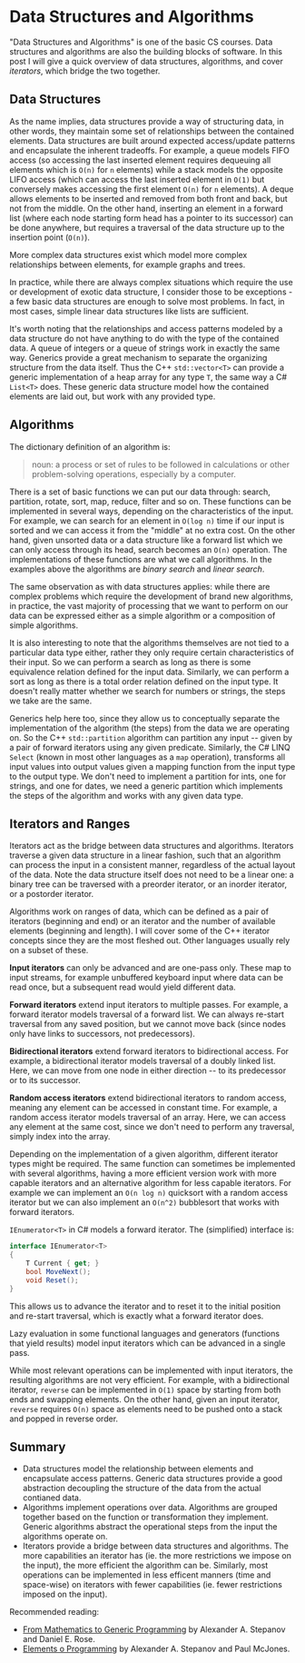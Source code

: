 # Data Structures and Algorithms

"Data Structures and Algorithms" is one of the basic CS courses. Data
structures and algorithms are also the building blocks of software. In
this post I will give a quick overview of data structures, algorithms,
and cover *iterators*, which bridge the two together.

## Data Structures

As the name implies, data structures provide a way of structuring data,
in other words, they maintain some set of relationships between the
contained elements. Data structures are built around expected
access/update patterns and encapsulate the inherent tradeoffs. For
example, a queue models FIFO access (so accessing the last inserted
element requires dequeuing all elements which is `O(n)` for `n`
elements) while a stack models the opposite LIFO access (which can
access the last inserted element in `O(1)` but conversely makes
accessing the first element `O(n)` for `n` elements). A deque allows
elements to be inserted and removed from both front and back, but not
from the middle. On the other hand, inserting an element in a forward
list (where each node starting form head has a pointer to its successor)
can be done anywhere, but requires a traversal of the data structure up
to the insertion point (`O(n)`).

More complex data structures exist which model more complex
relationships between elements, for example graphs and trees.

In practice, while there are always complex situations which require the
use or development of exotic data structure, I consider those to be
exceptions - a few basic data structures are enough to solve most
problems. In fact, in most cases, simple linear data structures like
lists are sufficient.

It's worth noting that the relationships and access patterns modeled by
a data structure do not have anything to do with the type of the
contained data. A queue of integers or a queue of strings work in
exactly the same way. Generics provide a great mechanism to separate the
organizing structure from the data itself. Thus the C++ `std::vector<T>`
can provide a generic implementation of a heap array for any type `T`,
the same way a C# `List<T>` does. These generic data structure model how
the contained elements are laid out, but work with any provided type.

## Algorithms

The dictionary definition of an algorithm is:

> noun: a process or set of rules to be followed in calculations or
> other problem-solving operations, especially by a computer.

There is a set of basic functions we can put our data through: search,
partition, rotate, sort, map, reduce, filter and so on. These functions
can be implemented in several ways, depending on the characteristics of
the input. For example, we can search for an element in `O(log n)` time
if our input is sorted and we can access it from the "middle" at no
extra cost. On the other hand, given unsorted data or a data structure
like a forward list which we can only access through its head, search
becomes an `O(n)` operation. The implementations of these functions are
what we call algorithms. In the examples above the algorithms are
*binary search* and *linear search*.

The same observation as with data structures applies: while there are
complex problems which require the development of brand new algorithms,
in practice, the vast majority of processing that we want to perform on
our data can be expressed either as a simple algorithm or a composition
of simple algorithms.

It is also interesting to note that the algorithms themselves are not
tied to a particular data type either, rather they only require certain
characteristics of their input. So we can perform a search as long as
there is some equivalence relation defined for the input data.
Similarly, we can perform a sort as long as there is a total order
relation defined on the input type. It doesn't really matter whether we
search for numbers or strings, the steps we take are the same.

Generics help here too, since they allow us to conceptually separate the
implementation of the algorithm (the steps) from the data we are
operating on. So the C++ `std::partition` algorithm can partition any
input -- given by a pair of forward iterators using any given predicate.
Similarly, the C# LINQ `Select` (known in most other languages as a
`map` operation), transforms all input values into output values given a
mapping function from the input type to the output type. We don't need
to implement a partition for ints, one for strings, and one for dates,
we need a generic partition which implements the steps of the algorithm
and works with any given data type.

## Iterators and Ranges

Iterators act as the bridge between data structures and algorithms.
Iterators traverse a given data structure in a linear fashion, such that
an algorithm can process the input in a consistent manner, regardless of
the actual layout of the data. Note the data structure itself does not
need to be a linear one: a binary tree can be traversed with a preorder
iterator, or an inorder iterator, or a postorder iterator.

Algorithms work on ranges of data, which can be defined as a pair of
iterators (beginning and end) or an iterator and the number of available
elements (beginning and length). I will cover some of the C++ iterator
concepts since they are the most fleshed out. Other languages usually
rely on a subset of these.

**Input iterators** can only be advanced and are one-pass only. These
map to input streams, for example unbuffered keyboard input where data
can be read once, but a subsequent read would yield different data.

**Forward iterators** extend input iterators to multiple passes. For
example, a forward iterator models traversal of a forward list. We can
always re-start traversal from any saved position, but we cannot move
back (since nodes only have links to successors, not predecessors).

**Bidirectional iterators** extend forward iterators to bidirectional
access. For example, a bidirectional iterator models traversal of a
doubly linked list. Here, we can move from one node in either direction
-- to its predecessor or to its successor.

**Random access iterators** extend bidirectional iterators to random
access, meaning any element can be accessed in constant time. For
example, a random access iterator models traversal of an array. Here, we
can access any element at the same cost, since we don't need to perform
any traversal, simply index into the array.

Depending on the implementation of a given algorithm, different iterator
types might be required. The same function can sometimes be implemented
with several algorithms, having a more efficient version work with more
capable iterators and an alternative algorithm for less capable
iterators. For example we can implement an `O(n log n)` quicksort with a
random access iterator but we can also implement an `O(n^2)` bubblesort
that works with forward iterators.

`IEnumerator<T>` in C# models a forward iterator. The (simplified)
interface is:

``` C#
interface IEnumerator<T>
{
    T Current { get; }
    bool MoveNext();
    void Reset();
}
```

This allows us to advance the iterator and to reset it to the initial
position and re-start traversal, which is exactly what a forward
iterator does.

Lazy evaluation in some functional languages and generators (functions
that yield results) model input iterators which can be advanced in a
single pass.

While most relevant operations can be implemented with input iterators,
the resulting algorithms are not very efficient. For example, with a
bidirectional iterator, `reverse` can be implemented in `O(1)` space by
starting from both ends and swapping elements. On the other hand, given
an input iterator, `reverse` requires `O(n)` space as elements need to
be pushed onto a stack and popped in reverse order.

## Summary

* Data structures model the relationship between elements and
  encapsulate access patterns. Generic data structures provide a good
  abstraction decoupling the structure of the data from the actual
  contianed data.
* Algorithms implement operations over data. Algorithms are grouped
  together based on the function or transformation they implement.
  Generic algorithms abstract the operational steps from the input the
  algorithms operate on.
* Iterators provide a bridge between data structures and algorithms.
  The more capabilities an iterator has (ie. the more restrictions we
  impose on the input), the more efficient the algorithm can be.
  Similarly, most operations can be implemented in less efficent
  manners (time and space-wise) on iterators with fewer capabilities
  (ie. fewer restrictions imposed on the input).

Recommended reading:

* [From Mathematics to Generic
  Programming](http://www.goodreads.com/book/show/23498372-from-mathematics-to-generic-programming)
  by Alexander A. Stepanov and Daniel E. Rose.
* [Elements o
  Programming](https://www.goodreads.com/book/show/6142482-elements-of-programming)
  by Alexander A. Stepanov and Paul McJones.
